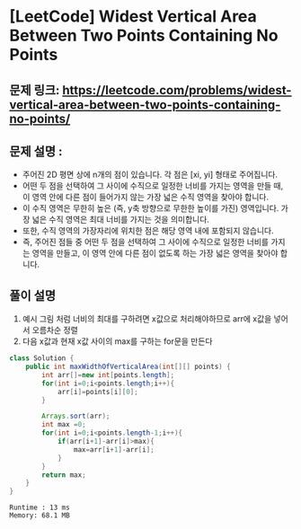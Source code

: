 # [LeetCode] Widest Vertical Area Between Two Points Containing No Points

## 문제 링크: https://leetcode.com/problems/widest-vertical-area-between-two-points-containing-no-points/

## 문제 설명 :

- 주어진 2D 평면 상에 n개의 점이 있습니다. 각 점은 [xi, yi] 형태로 주어집니다.
- 어떤 두 점을 선택하여 그 사이에 수직으로 일정한 너비를 가지는 영역을 만들 때, 이 영역 안에 다른 점이 들어가지 않는 가장 넓은 수직 영역을 찾아야 합니다.
- 이 수직 영역은 무한히 높은 (즉, y축 방향으로 무한한 높이를 가진) 영역입니다. 가장 넓은 수직 영역은 최대 너비를 가지는 것을 의미합니다.
- 또한, 수직 영역의 가장자리에 위치한 점은 해당 영역 내에 포함되지 않습니다.
- 즉, 주어진 점들 중 어떤 두 점을 선택하여 그 사이에 수직으로 일정한 너비를 가지는 영역을 만들고, 이 영역 안에 다른 점이 없도록 하는 가장 넓은 영역을 찾아야 합니다.

## 풀이 설명

1. 예시 그림 처럼 너비의 최대를 구하려면 x값으로 처리해야하므로 arr에 x값을 넣어서 오름차순 정렬
2. 다음 x값과 현재 x값 사이의 max를 구하는 for문을 만든다

```java
class Solution {
    public int maxWidthOfVerticalArea(int[][] points) {
        int arr[]=new int[points.length];
        for(int i=0;i<points.length;i++){
            arr[i]=points[i][0];
        }

        Arrays.sort(arr);
        int max =0;
        for(int i=0;i<points.length-1;i++){
            if(arr[i+1]-arr[i]>max){
                max=arr[i+1]-arr[i];
            }
        }
        return max;
    }
}

```
```text
Runtime : 13 ms
Memory: 68.1 MB
```